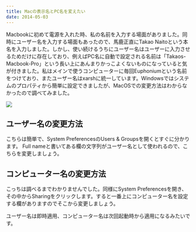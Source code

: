 ```yaml
---
title: Macの表示名とPC名を変えたい
date: 2014-05-03
---
```


Macbookに初めて電源を入れた時、私の名前を入力する場面がありました。同時にユーザー名を入力する場面もあったので、馬鹿正直にTakao Naitoという本名を入力しました。しかし、使い続けるうちにユーザー名はユーザーに入力させるためだけに存在しており、例えばPC名に自動で設定される名前は「Takaos-Macbook-Pro」という長い上にあんまりかっこよくないものになっていると気が付きました。私はメインで使うコンピューターに毎回Euphoniumという名前をつけており、またユーザー名はxarshに統一しています。Windowsではシステムのプロパティから簡単に設定できましたが、MacOSでの変更方法はわからなかったので調べてみました。

![](https://photos.xar.sh/14091151562_90ef2b4928_b_d.jpg)

## ユーザー名の変更方法
こちらは簡単で、System PreferencesのUsers & Groupsを開くとすぐに分かります。 Full nameと書いてある欄の文字列がユーザー名として使われるので、こちらを変更しましょう。

## コンピューター名の変更方法
こっちは調べるまでわかりませんでした。同様にSystem Preferencesを開き、その中からSharingをクリックします。すると一番上にコンピューター名を設定する欄がありますのでそこから変更しましょう。

ユーザー名は即時適用、コンピューター名は次回起動時から適用になるみたいです。
